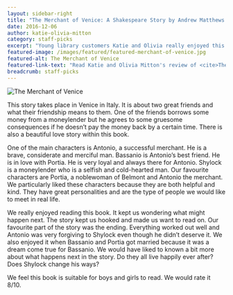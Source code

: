```yaml
---
layout: sidebar-right
title: "The Merchant of Venice: A Shakespeare Story by Andrew Matthews and Tony Ross"
date: 2016-12-06
author: katie-olivia-mitton
category: staff-picks
excerpt: "Young library customers Katie and Olivia really enjoyed this retelling of Shakespeare's Venetian play"
featured-image: /images/featured/featured-merchant-of-venice.jpg
featured-alt: The Merchant of Venice
featured-link-text: "Read Katie and Olivia Mitton's review of <cite>The Merchant of Venice: A Shakespeare Story</cite>by Andrew Matthews and Tony Ross."
breadcrumb: staff-picks
---
```


![The Merchant of Venice](/images/featured/featured-merchant-of-venice.jpg)

This story takes place in Venice in Italy. It is about two great friends and what their friendship means to them. One of the friends borrows some money from a moneylender but he agrees to some gruesome consequences if he doesn’t pay the money back by a certain time. There is also a beautiful love story within this book.

One of the main characters is Antonio, a successful merchant. He is a brave, considerate and merciful man. Bassanio is Antonio’s best friend. He is in love with Portia. He is very loyal and always there for Antonio. Shylock is a moneylender who is a selfish and cold-hearted man. Our favourite characters are Portia, a noblewoman of Belmont and Antonio the merchant. We particularly liked these characters because they are both helpful and kind. They have great personalities and are the type of people we would like to meet in real life.

We really enjoyed reading this book. It kept us wondering what might happen next. The story kept us hooked and made us want to read on. Our favourite part of the story was the ending. Everything worked out well and Antonio was very forgiving to Shylock even though he didn’t deserve it. We also enjoyed it when Bassanio and Portia got married because it was a dream come true for Bassanio. We would have liked to known a bit more about what happens next in the story. Do they all live happily ever after? Does Shylock change his ways?

We feel this book is suitable for boys and girls to read. We would rate it 8/10.
